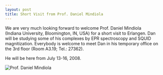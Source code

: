```yaml
---
layout: post
title: Short Visit from Prof. Daniel Mindiola
---
```


We are very much looking forward to welcome Prof. Daniel Mindiola (Indiana University, Bloomington, IN, USA) for a short visit to Erlangen. 
Dan will be studying some of his complexes by EPR spectroscopy and SQUID magnitization.
Everybody is welcome to meet Dan in his temporary office on the 3rd floor (Room A3.19; Tel.: 27362). 

He will be here from July 13-16, 2008. 

![Prof. Daniel Mindiola](img/DanMindiola.jpg)